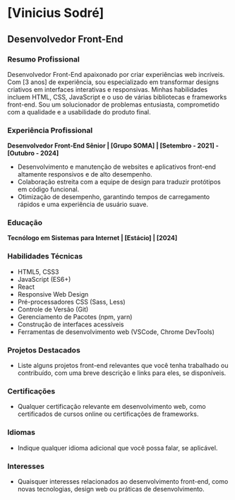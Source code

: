 # [Vinicius Sodré]

## Desenvolvedor Front-End

### Resumo Profissional

Desenvolvedor Front-End apaixonado por criar experiências web incríveis. Com [3 anos] de experiência, sou especializado em transformar designs criativos em interfaces interativas e responsivas. Minhas habilidades incluem HTML, CSS, JavaScript e o uso de várias bibliotecas e frameworks front-end. Sou um solucionador de problemas entusiasta, comprometido com a qualidade e a usabilidade do produto final.

### Experiência Profissional

**Desenvolvedor Front-End Sênior | [Grupo SOMA] | [Setembro - 2021] - [Outubro - 2024]**

- Desenvolvimento e manutenção de websites e aplicativos front-end altamente responsivos e de alto desempenho.
- Colaboração estreita com a equipe de design para traduzir protótipos em código funcional.
- Otimização de desempenho, garantindo tempos de carregamento rápidos e uma experiência de usuário suave.

### Educação

**Tecnólogo em Sistemas para Internet | [Estácio] | [2024]**

### Habilidades Técnicas

- HTML5, CSS3
- JavaScript (ES6+)
- React
- Responsive Web Design
- Pré-processadores CSS (Sass, Less)
- Controle de Versão (Git)
- Gerenciamento de Pacotes (npm, yarn)
- Construção de interfaces acessíveis
- Ferramentas de desenvolvimento web (VSCode, Chrome DevTools)

### Projetos Destacados

- Liste alguns projetos front-end relevantes que você tenha trabalhado ou contribuído, com uma breve descrição e links para eles, se disponíveis.

### Certificações

- Qualquer certificação relevante em desenvolvimento web, como certificados de cursos online ou certificações de frameworks.

### Idiomas

- Indique qualquer idioma adicional que você possa falar, se aplicável.

### Interesses

- Quaisquer interesses relacionados ao desenvolvimento front-end, como novas tecnologias, design web ou práticas de desenvolvimento.


